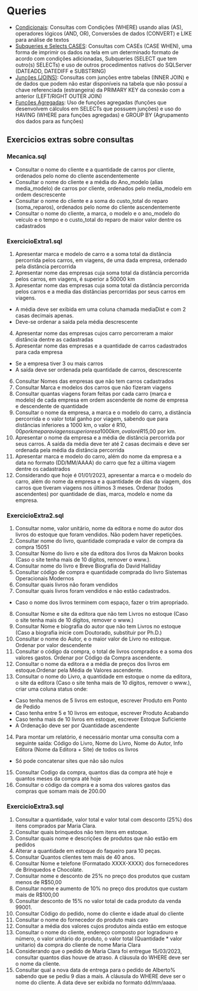 # Queries

- [Condicionais](./Condicionais/): Consultas com Condições (WHERE) usando alias (AS), operadores lógicos (AND, OR), Conversões de dados (CONVERT) e LIKE para análise de textos
- [Subqueries e Selects CASES](./SubqueriesSelectsCases/): Consultas com CASEs (CASE WHEN), uma forma de imprimir os dados na tela em um determinado formato de acordo com condições adicionadas, Subqueries (SELECT que tem outro(s) SELECTs) e uso de outros procedimentos nativos do SQLServer (DATEADD, DATEDIFF e SUBSTRING)
- [Junções (JOINS)](./Joins/): Consultas com junções entre tabelas (INNER JOIN) e de dados que podem não estar disponíveis na tabela que não possuí a chave referenciada (estrangeira) da PRIMARY KEY da conexão com a anterior (LEFT/RIGHT OUTER JOIN)
- [Funções Agregadas](./Agregacoes/): Uso de funções agregadas (funções que desenvolvem cálculos em SELECTs que possuem junções) e uso do HAVING (WHERE para funções agregadas) e GROUP BY (Agrupamento dos dados para as funções)

## Exercicios extras sobre consultas

### Mecanica.sql

- Consultar o nome do cliente e a quantidade de carros por cliente, ordenados pelo nome do cliente ascendentemente
- Consultar o nome do cliente e a média do Ano_modelo (alias media_modelo) de carros por cliente, ordenados pelo media_modelo em ordem descrescente
- Consultar o nome do cliente e a soma do custo_total do reparo (soma_reparos), ordenados pelo nome do cliente ascendentemente
- Consultar o nome do cliente, a marca, o modelo e o ano_modelo do veículo e o tempo e o custo_total do reparo de maior valor dentre os cadastrados

### ExercicioExtra1.sql

1) Apresentar marca e modelo de carro e a soma total da distância percorrida pelos carros, em viagens, de uma dada empresa, ordenado pela distância percorrida
2) Apresentar nome das empresas cuja soma total da distância percorrida pelos carros, em viagens, é superior a 50000 km
3) Apresentar nome das empresas cuja soma total da distância percorrida pelos carros e a media das distâncias percorridas por seus carros em viagens.
- A média deve ser exibida em uma coluna chamada mediaDist e com 2 casas decimais apenas.
- Deve-se ordenar a saída pela média descrescente
4) Apresentar nome das empresas cujos carro percorreram a maior distância dentre as cadastradas
5) Apresentar nome das empresas e a quantidade de carros cadastrados para cada empresa 
- Se a empresa tiver 3 ou mais carros
- A saída deve ser ordenada pela quantidade de carros, descrescente
6) Consultar Nomes das empresas que não tem carros cadastrados
7) Consultar Marca e modelos dos carros que não fizeram viagens
8) Consultar quantas viagens foram feitas por cada carro (marca e modelo) de cada empresa em ordem ascendente de nome de empresa e descendente de quantidade
9) Consultar o nome da empresa, a marca e o modelo do carro, a distância percorrida e o valor total ganho por viagem, sabendo que para distâncias inferiores a 1000 km, o valor é R$10,00 por km e para viagens superiores a 1000 km, o valor é R$15,00 por km.
10) Apresentar o nome da empresa e a média de distância percorrida por seus carros. A saída da média deve ter até 2 casas decimais e deve ser ordenada pela média da distância percorrida 
11) Apresentar marca e modelo do carro, além do nome da empresa e a data no formato (DD/MM/AAAA) do carro que fez a última viagem dentre os cadastrados 
12) Considerando que hoje é 01/01/2023, apresentar a marca e o modelo do carro, além do nome da empresa e a quantidade de dias da viagem, dos carros que tiveram viagens nos últimos 3 meses. Ordenar (todos ascendentes) por quantidade de dias, marca, modelo e nome da empresa.

### ExercicioExtra2.sql

1) Consultar nome, valor unitário, nome da editora e nome do autor dos livros do estoque que foram vendidos. Não podem haver repetições.	
2) Consultar nome do livro, quantidade comprada e valor de compra da compra 15051	
3) Consultar Nome do livro e site da editora dos livros da Makron books (Caso o site tenha mais de 10 dígitos, remover o www.).	
4) Consultar nome do livro e Breve Biografia do David Halliday	
5) Consultar código de compra e quantidade comprada do livro Sistemas Operacionais Modernos	
6) Consultar quais livros não foram vendidos	
7) Consultar quais livros foram vendidos e não estão cadastrados. 
- Caso o nome dos livros terminem com espaço, fazer o trim apropriado.	
8) Consultar Nome e site da editora que não tem Livros no estoque (Caso o site tenha mais de 10 dígitos, remover o www.)	
9) Consultar Nome e biografia do autor que não tem Livros no estoque (Caso a biografia inicie com Doutorado, substituir por Ph.D.)	
10) Consultar o nome do Autor, e o maior valor de Livro no estoque. Ordenar por valor descendente
11) Consultar o código da compra, o total de livros comprados e a soma dos valores gastos. Ordenar por Código da Compra ascendente.	
12) Consultar o nome da editora e a média de preços dos livros em estoque.Ordenar pela Média de Valores ascendente.	
13) Consultar o nome do Livro, a quantidade em estoque o nome da editora, o site da editora (Caso o site tenha mais de 10 dígitos, remover o www.), criar uma coluna status onde:	
- Caso tenha menos de 5 livros em estoque, escrever Produto em Ponto de Pedido
- Caso tenha entre 5 e 10 livros em estoque, escrever Produto Acabando
- Caso tenha mais de 10 livros em estoque, escrever Estoque Suficiente
- A Ordenação deve ser por Quantidade ascendente
14) Para montar um relatório, é necessário montar uma consulta com a seguinte saída: Código do Livro, Nome do Livro, Nome do Autor, Info Editora (Nome da Editora + Site) de todos os livros	
-  Só pode concatenar sites que não são nulos
15) Consultar Codigo da compra, quantos dias da compra até hoje e quantos meses da compra até hoje	
16) Consultar o código da compra e a soma dos valores gastos das compras que somam mais de 200.00	

### ExercicioExtra3.sql
1) Consultar a quantidade, valor total e valor total com desconto (25%) dos itens comprados par Maria Clara.
2) Consultar quais brinquedos não tem itens em estoque.
3) Consultar quais nome e descrições de produtos que não estão em pedidos
4) Alterar a quantidade em estoque do faqueiro para 10 peças.
5) Consultar Quantos clientes tem mais de 40 anos.
6) Consultar Nome e telefone (Formatado XXXX-XXXX) dos fornecedores de Brinquedos e Chocolate.
7) Consultar nome e desconto de 25% no preço dos produtos que custam menos de R$50,00
8) Consultar nome e aumento de 10% no preço dos produtos que custam mais de R$100,00
9) Consultar desconto de 15% no valor total de cada produto da venda 99001.
10) Consultar Código do pedido, nome do cliente e idade atual do cliente
11) Consultar o nome do fornecedor do produto mais caro
12) Consultar a média dos valores cujos produtos ainda estão em estoque
13) Consultar o nome do cliente, endereço composto por logradouro e número, o valor unitário do produto, o valor total (Quantidade * valor unitario) da compra do cliente de nome Maria Clara
14) Considerando que o pedido de Maria Clara foi entregue 15/03/2023, consultar quantos dias houve de atraso. A cláusula do WHERE deve ser o nome da cliente.
15) Consultar qual a nova data de entrega para o pedido de Alberto% sabendo que se pediu 9 dias a mais. A cláusula do WHERE deve ser o nome do cliente. A data deve ser exibida no formato dd/mm/aaaa.
